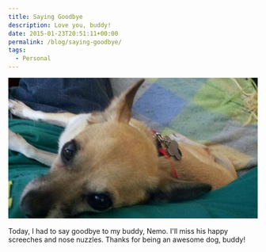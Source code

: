 ```yaml
---
title: Saying Goodbye
description: Love you, buddy!
date: 2015-01-23T20:51:11+00:00
permalink: /blog/saying-goodbye/
tags:
  - Personal
---
```


<img src="./nemo1.jpg" alt="Small, blond Chihuahua climbing on someone's chest, looking up at the camera." loading="eager" decoding="sync"/>

Today, I had to say goodbye to my buddy, Nemo. I'll miss his happy screeches and nose nuzzles. Thanks for being an awesome dog, buddy!

